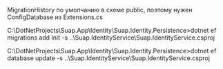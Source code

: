 ﻿
MigrationHistory по умолчанию в схеме public, поэтому нужен ConfigDatabase из Extensions.cs

C:\DotNetProjects\Suap.App\Identity\Suap.Identity.Persistence>dotnet ef migrations add Init -s ..\Suap.IdentityService\Suap.IdentityService.csproj

C:\DotNetProjects\Suap.App\Identity\Suap.Identity.Persistence>dotnet ef database update -s ..\Suap.IdentityService\Suap.IdentityService.csproj
